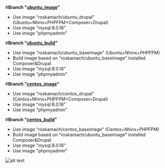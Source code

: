 #**Branch "[ubuntu_image](https://github.com/ros-kamach/drupal-nginx-phpfpm/tree/ubuntu_image)"**
   - Use image "roskamach/ubuntu_drupal" (Ubuntu+Nhinx+PHPFPM+Composer+Drupal)
   - Use image "mysql:8.0.16"
   - Use image "phpmyadmin"
   
#**Branch "[ubuntu_build](https://github.com/ros-kamach/drupal-nginx-phpfpm/tree/ubuntu_build)"**
   - Use image "roskamach/ubuntu_baseimage" (Ubuntu+Nhinx+PHPFPM)
   - Build image based on "roskamach/ubuntu_baseimage" installed Composer&Drupal 
   - Use image "mysql:8.0.16"
   - Use image "phpmyadmin"
   
#**Branch "[centos_image](https://github.com/ros-kamach/drupal-nginx-phpfpm/tree/centos_image)"**
   - Use image "roskamach/centos_drupal" (Centos+Nhinx+PHPFPM+Composer+Drupal)
   - Use image "mysql:8.0.16"
   - Use image "phpmyadmin"
   
#**Branch "[centos_build](https://github.com/ros-kamach/drupal-nginx-phpfpm/tree/centos_build)"**
   - Use image "roskamach/centos_baseimage" (Centos+Nhinx+PHPFPM)
   - Build image based on "roskamach/ubuntu_baseimage" installed Composer&Drupal 
   - Use image "mysql:8.0.16"
   - Use image "phpmyadmin"
 

![alt text](https://www.drupal.org/files/drupal%208%20logo%20inline%20CMYK%2072.png)
